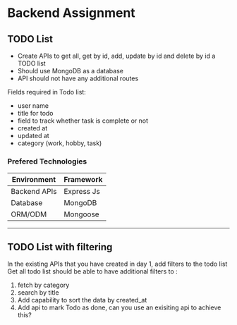 # Backend Assignment

## TODO List

-   Create APIs to get all, get by id, add, update by id and delete by id a TODO list
-   Should use MongoDB as a database
-   API should not have any additional routes

Fields required in Todo list:

-   user name
-   title for todo
-   field to track whether task is complete or not
-   created at
-   updated at
-   category (work, hobby, task)

### Prefered Technologies

| Environment  | Framework  |
| ------------ | ---------- |
| Backend APIs | Express Js |
| Database     | MongoDB    |
| ORM/ODM      | Mongoose   |

---

## TODO List with filtering

In the existing APIs that you have created in day 1, add filters to the todo list
Get all todo list should be able to have additional filters to :

1. fetch by category
2. search by title
3. Add capability to sort the data by created_at
4. Add api to mark Todo as done, can you use an exisiting api to achieve this?
